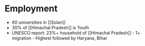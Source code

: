 # Employment
* 60 universities in [[Solan]]
* 30% of [[Himachal Pradesh]] is Youth
* UNESCO report: 23%+ household of [[Himachal Pradesh]] - 1+ migration - Highest followed by Haryana, Bihar